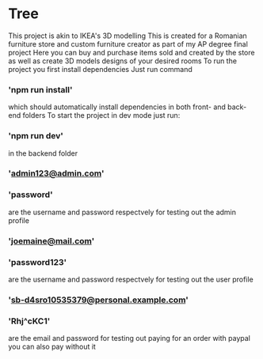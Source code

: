# Tree
 This project is akin to IKEA's 3D modelling
 This is created for a Romanian furniture store and custom furniture creator
 as part of my AP degree final project
 Here you can buy and purchase items sold and created by the store
 as well as create 3D models designs of your desired rooms
 To run the project you first install dependencies
 Just run command 
### 'npm run install' 
 which should automatically install dependencies in both
 front- and back- end folders
 To start the project in dev mode just run:
### 'npm run dev' 
 in the backend folder
### 'admin123@admin.com'
### 'password'
 are the username and password respectvely for testing out the admin profile
### 'joemaine@mail.com'
### 'password123'
 are the username and password respectvely for testing out the user profile
### 'sb-d4sro10535379@personal.example.com'
### 'Rhj^cKC1'
 are the email and password for testing out paying for an order with paypal
 you can also pay without it